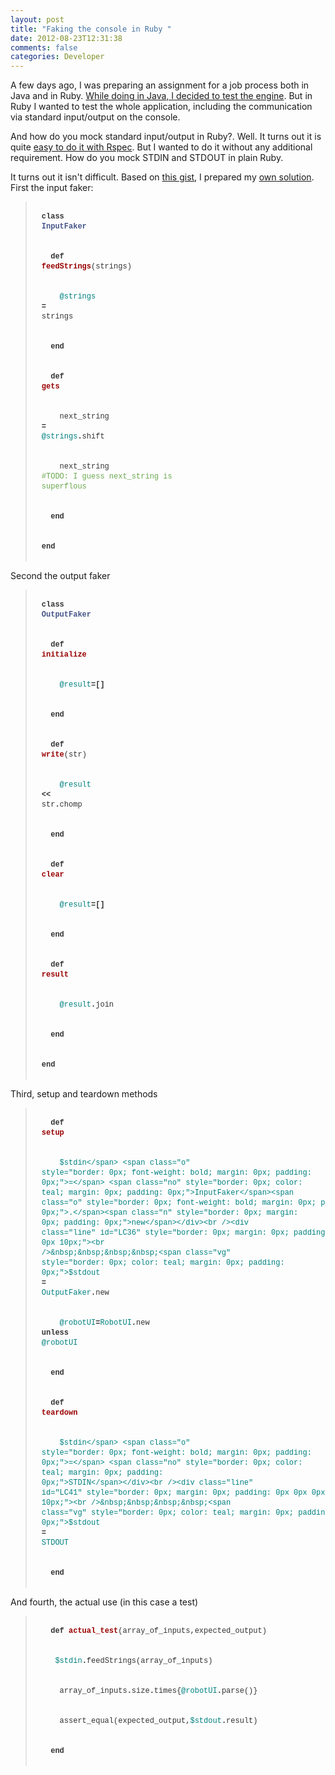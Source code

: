 ```yaml
---
layout: post
title: "Faking the console in Ruby "
date: 2012-08-23T12:31:38
comments: false
categories: Developer
---
```


A few days ago, I was preparing an assignment for a job process both in Java and in Ruby. <a href="http://gonfva.blogspot.com/2012/08/little-robot-ii-java-version.html" target="_blank">While doing in Java, I decided to test the engine</a>. But in Ruby I wanted to test the whole application, including the communication via standard input/output on the console.


And how do you mock standard input/output in Ruby?. Well. It turns out it is quite <a href="http://stackoverflow.com/questions/6335282/testing-with-stdin-and-stdout-in-rspec" target="_blank">easy to do it with Rspec</a>. But I wanted to do it without any additional requirement. How do you mock STDIN and STDOUT in plain Ruby.


It turns out it isn't difficult. Based on <a href="https://gist.github.com/194554" target="_blank">this gist</a>, I prepared my <a href="https://github.com/gonfva/assignments/blob/master/gfv_robot_ruby/tc_robot_console.rb" target="_blank">own solution</a>. First the input faker:<br /><blockquote class="tr_bq"><pre style="border: 0px; font-family: Consolas, 'Liberation Mono', Courier, monospace; font-size: 12px; line-height: 16px; padding: 0px;"><div class="line" id="LC6" style="border: 0px; color: #333333; margin: 0px; padding: 0px 0px 0px 10px;"><br /><span class="k" style="border: 0px; font-weight: bold; margin: 0px; padding: 0px;">class</span> <span class="nc" style="border: 0px; color: #445588; font-weight: bold; margin: 0px; padding: 0px;">InputFaker</span></div><br /><div class="line" id="LC7" style="border: 0px; color: #333333; margin: 0px; padding: 0px 0px 0px 10px;"><br />&nbsp;&nbsp;<span class="k" style="border: 0px; font-weight: bold; margin: 0px; padding: 0px;">def</span> <span class="nf" style="border: 0px; color: #990000; font-weight: bold; margin: 0px; padding: 0px;">feedStrings</span><span class="p" style="border: 0px; margin: 0px; padding: 0px;">(</span><span class="n" style="border: 0px; margin: 0px; padding: 0px;">strings</span><span class="p" style="border: 0px; margin: 0px; padding: 0px;">)</span></div><br /><div class="line" id="LC8" style="border: 0px; color: #333333; margin: 0px; padding: 0px 0px 0px 10px;"><br />&nbsp;&nbsp;&nbsp;&nbsp;<span class="vi" style="border: 0px; color: teal; margin: 0px; padding: 0px;">@strings</span> <span class="o" style="border: 0px; font-weight: bold; margin: 0px; padding: 0px;">=</span> <span class="n" style="border: 0px; margin: 0px; padding: 0px;">strings</span></div><br /><div class="line" id="LC9" style="border: 0px; color: #333333; margin: 0px; padding: 0px 0px 0px 10px;"><br />&nbsp;&nbsp;<span class="k" style="border: 0px; font-weight: bold; margin: 0px; padding: 0px;">end</span></div><br /><div class="line" id="LC11" style="border: 0px; color: #333333; margin: 0px; padding: 0px 0px 0px 10px;"><br />&nbsp;&nbsp;<span class="k" style="border: 0px; font-weight: bold; margin: 0px; padding: 0px;">def</span> <span class="nf" style="border: 0px; color: #990000; font-weight: bold; margin: 0px; padding: 0px;">gets</span></div><br /><div class="line" id="LC12" style="border: 0px; color: #333333; margin: 0px; padding: 0px 0px 0px 10px;"><br />&nbsp;&nbsp;&nbsp;&nbsp;<span class="n" style="border: 0px; margin: 0px; padding: 0px;">next_string</span> <span class="o" style="border: 0px; font-weight: bold; margin: 0px; padding: 0px;">=</span> <span class="vi" style="border: 0px; color: teal; margin: 0px; padding: 0px;">@strings</span><span class="o" style="border: 0px; font-weight: bold; margin: 0px; padding: 0px;">.</span><span class="n" style="border: 0px; margin: 0px; padding: 0px;">shift</span></div><br /><div class="line" id="LC13" style="border: 0px; margin: 0px; padding: 0px 0px 0px 10px;"><br /><span style="color: #333333;">&nbsp;&nbsp;&nbsp;&nbsp;</span><span class="n" style="border: 0px; margin: 0px; padding: 0px;"><span style="color: #333333;">next_string </span><span style="color: #6aa84f;">#TODO: I guess next_string is superflous</span></span></div><br /><div class="line" id="LC14" style="border: 0px; color: #333333; margin: 0px; padding: 0px 0px 0px 10px;"><br />&nbsp;&nbsp;<span class="k" style="border: 0px; font-weight: bold; margin: 0px; padding: 0px;">end</span></div><br /><div class="line" id="LC16" style="border: 0px; color: #333333; margin: 0px; padding: 0px 0px 0px 10px;"><br /><span class="k" style="border: 0px; font-weight: bold; margin: 0px; padding: 0px;">end</span></div><br /></pre></blockquote>Second the output faker<br /><blockquote class="tr_bq"><pre style="border: 0px; color: #333333; font-family: Consolas, 'Liberation Mono', Courier, monospace; font-size: 12px; line-height: 16px; padding: 0px;"><div class="line" id="LC18" style="border: 0px; margin: 0px; padding: 0px 0px 0px 10px;"><br /><span class="k" style="border: 0px; font-weight: bold; margin: 0px; padding: 0px;">class</span> <span class="nc" style="border: 0px; color: #445588; font-weight: bold; margin: 0px; padding: 0px;">OutputFaker</span></div><br /><div class="line" id="LC19" style="border: 0px; margin: 0px; padding: 0px 0px 0px 10px;"><br />&nbsp;&nbsp;<span class="k" style="border: 0px; font-weight: bold; margin: 0px; padding: 0px;">def</span> <span class="nf" style="border: 0px; color: #990000; font-weight: bold; margin: 0px; padding: 0px;">initialize</span></div><br /><div class="line" id="LC20" style="border: 0px; margin: 0px; padding: 0px 0px 0px 10px;"><br />&nbsp;&nbsp;&nbsp;&nbsp;<span class="vi" style="border: 0px; color: teal; margin: 0px; padding: 0px;">@result</span><span class="o" style="border: 0px; font-weight: bold; margin: 0px; padding: 0px;">=[]</span></div><br /><div class="line" id="LC21" style="border: 0px; margin: 0px; padding: 0px 0px 0px 10px;"><br />&nbsp;&nbsp;<span class="k" style="border: 0px; font-weight: bold; margin: 0px; padding: 0px;">end</span></div><br /><div class="line" id="LC22" style="border: 0px; margin: 0px; padding: 0px 0px 0px 10px;"><br />&nbsp;&nbsp;<span class="k" style="border: 0px; font-weight: bold; margin: 0px; padding: 0px;">def</span> <span class="nf" style="border: 0px; color: #990000; font-weight: bold; margin: 0px; padding: 0px;">write</span><span class="p" style="border: 0px; margin: 0px; padding: 0px;">(</span><span class="n" style="border: 0px; margin: 0px; padding: 0px;">str</span><span class="p" style="border: 0px; margin: 0px; padding: 0px;">)</span></div><br /><div class="line" id="LC23" style="border: 0px; margin: 0px; padding: 0px 0px 0px 10px;"><br />&nbsp;&nbsp;&nbsp;&nbsp;<span class="vi" style="border: 0px; color: teal; margin: 0px; padding: 0px;">@result</span> <span class="o" style="border: 0px; font-weight: bold; margin: 0px; padding: 0px;">&lt;&lt;</span> <span class="n" style="border: 0px; margin: 0px; padding: 0px;">str</span><span class="o" style="border: 0px; font-weight: bold; margin: 0px; padding: 0px;">.</span><span class="n" style="border: 0px; margin: 0px; padding: 0px;">chomp</span></div><br /><div class="line" id="LC24" style="border: 0px; margin: 0px; padding: 0px 0px 0px 10px;"><br />&nbsp;&nbsp;<span class="k" style="border: 0px; font-weight: bold; margin: 0px; padding: 0px;">end</span></div><br /><div class="line" id="LC25" style="border: 0px; margin: 0px; padding: 0px 0px 0px 10px;"><br />&nbsp;&nbsp;<span class="k" style="border: 0px; font-weight: bold; margin: 0px; padding: 0px;">def</span> <span class="nf" style="border: 0px; color: #990000; font-weight: bold; margin: 0px; padding: 0px;">clear</span></div><br /><div class="line" id="LC26" style="border: 0px; margin: 0px; padding: 0px 0px 0px 10px;"><br />&nbsp;&nbsp;&nbsp;&nbsp;<span class="vi" style="border: 0px; color: teal; margin: 0px; padding: 0px;">@result</span><span class="o" style="border: 0px; font-weight: bold; margin: 0px; padding: 0px;">=[]</span></div><br /><div class="line" id="LC27" style="border: 0px; margin: 0px; padding: 0px 0px 0px 10px;"><br />&nbsp;&nbsp;<span class="k" style="border: 0px; font-weight: bold; margin: 0px; padding: 0px;">end</span></div><br /><div class="line" id="LC28" style="border: 0px; margin: 0px; padding: 0px 0px 0px 10px;"><br />&nbsp;&nbsp;<span class="k" style="border: 0px; font-weight: bold; margin: 0px; padding: 0px;">def</span> <span class="nf" style="border: 0px; color: #990000; font-weight: bold; margin: 0px; padding: 0px;">result</span></div><br /><div class="line" id="LC29" style="border: 0px; margin: 0px; padding: 0px 0px 0px 10px;"><br />&nbsp;&nbsp;&nbsp;&nbsp;<span class="vi" style="border: 0px; color: teal; margin: 0px; padding: 0px;">@result</span><span class="o" style="border: 0px; font-weight: bold; margin: 0px; padding: 0px;">.</span><span class="n" style="border: 0px; margin: 0px; padding: 0px;">join</span> </div><br /><div class="line" id="LC30" style="border: 0px; margin: 0px; padding: 0px 0px 0px 10px;"><br />&nbsp;&nbsp;<span class="k" style="border: 0px; font-weight: bold; margin: 0px; padding: 0px;">end</span></div><br /><div class="line" id="LC31" style="border: 0px; margin: 0px; padding: 0px 0px 0px 10px;"><br /><span class="k" style="border: 0px; font-weight: bold; margin: 0px; padding: 0px;">end</span></div><br /></pre></blockquote>Third, setup and teardown methods<br /><blockquote class="tr_bq"><pre style="border: 0px; color: #333333; font-family: Consolas, 'Liberation Mono', Courier, monospace; font-size: 12px; line-height: 16px; padding: 0px;"><div class="line" id="LC34" style="border: 0px; margin: 0px; padding: 0px 0px 0px 10px;"><br />&nbsp;&nbsp;<span class="k" style="border: 0px; font-weight: bold; margin: 0px; padding: 0px;">def</span> <span class="nf" style="border: 0px; color: #990000; font-weight: bold; margin: 0px; padding: 0px;">setup</span></div><br /><div class="line" id="LC35" style="border: 0px; margin: 0px; padding: 0px 0px 0px 10px;"><br />&nbsp;&nbsp;&nbsp;&nbsp;<span class="vg" style="border: 0px; color: teal; margin: 0px; padding: 0px;">$stdin</span> <span class="o" style="border: 0px; font-weight: bold; margin: 0px; padding: 0px;">=</span> <span class="no" style="border: 0px; color: teal; margin: 0px; padding: 0px;">InputFaker</span><span class="o" style="border: 0px; font-weight: bold; margin: 0px; padding: 0px;">.</span><span class="n" style="border: 0px; margin: 0px; padding: 0px;">new</span></div><br /><div class="line" id="LC36" style="border: 0px; margin: 0px; padding: 0px 0px 0px 10px;"><br />&nbsp;&nbsp;&nbsp;&nbsp;<span class="vg" style="border: 0px; color: teal; margin: 0px; padding: 0px;">$stdout</span> <span class="o" style="border: 0px; font-weight: bold; margin: 0px; padding: 0px;">=</span> <span class="no" style="border: 0px; color: teal; margin: 0px; padding: 0px;">OutputFaker</span><span class="o" style="border: 0px; font-weight: bold; margin: 0px; padding: 0px;">.</span><span class="n" style="border: 0px; margin: 0px; padding: 0px;">new</span></div><br /><div class="line" id="LC37" style="border: 0px; margin: 0px; padding: 0px 0px 0px 10px;"><br />&nbsp;&nbsp;&nbsp;&nbsp;<span class="vi" style="border: 0px; color: teal; margin: 0px; padding: 0px;">@robotUI</span><span class="o" style="border: 0px; font-weight: bold; margin: 0px; padding: 0px;">=</span><span class="no" style="border: 0px; color: teal; margin: 0px; padding: 0px;">RobotUI</span><span class="o" style="border: 0px; font-weight: bold; margin: 0px; padding: 0px;">.</span><span class="n" style="border: 0px; margin: 0px; padding: 0px;">new</span> <span class="k" style="border: 0px; font-weight: bold; margin: 0px; padding: 0px;">unless</span> <span class="vi" style="border: 0px; color: teal; margin: 0px; padding: 0px;">@robotUI</span></div><br /><div class="line" id="LC38" style="border: 0px; margin: 0px; padding: 0px 0px 0px 10px;"><br />&nbsp;&nbsp;<span class="k" style="border: 0px; font-weight: bold; margin: 0px; padding: 0px;">end</span></div><br /><div class="line" id="LC39" style="border: 0px; margin: 0px; padding: 0px 0px 0px 10px;"><br />&nbsp;&nbsp;<span class="k" style="border: 0px; font-weight: bold; margin: 0px; padding: 0px;">def</span> <span class="nf" style="border: 0px; color: #990000; font-weight: bold; margin: 0px; padding: 0px;">teardown</span></div><br /><div class="line" id="LC40" style="border: 0px; margin: 0px; padding: 0px 0px 0px 10px;"><br />&nbsp;&nbsp;&nbsp;&nbsp;<span class="vg" style="border: 0px; color: teal; margin: 0px; padding: 0px;">$stdin</span> <span class="o" style="border: 0px; font-weight: bold; margin: 0px; padding: 0px;">=</span> <span class="no" style="border: 0px; color: teal; margin: 0px; padding: 0px;">STDIN</span></div><br /><div class="line" id="LC41" style="border: 0px; margin: 0px; padding: 0px 0px 0px 10px;"><br />&nbsp;&nbsp;&nbsp;&nbsp;<span class="vg" style="border: 0px; color: teal; margin: 0px; padding: 0px;">$stdout</span> <span class="o" style="border: 0px; font-weight: bold; margin: 0px; padding: 0px;">=</span> <span class="no" style="border: 0px; color: teal; margin: 0px; padding: 0px;">STDOUT</span> </div><br /><div class="line" id="LC42" style="border: 0px; margin: 0px; padding: 0px 0px 0px 10px;"><br />&nbsp;&nbsp;<span class="k" style="border: 0px; font-weight: bold; margin: 0px; padding: 0px;">end</span></div><br /></pre></blockquote>And fourth, the actual use (in this case a test)



<blockquote class="tr_bq"><pre style="border: 0px; color: #333333; font-family: Consolas, 'Liberation Mono', Courier, monospace; font-size: 12px; line-height: 16px; padding: 0px;"><div class="line" id="LC43" style="border: 0px; margin: 0px; padding: 0px 0px 0px 10px;"><br />&nbsp;&nbsp;<span class="k" style="border: 0px; font-weight: bold; margin: 0px; padding: 0px;">def</span> <span class="nf" style="border: 0px; color: #990000; font-weight: bold; margin: 0px; padding: 0px;">actual_test</span><span class="p" style="border: 0px; margin: 0px; padding: 0px;">(</span><span class="n" style="border: 0px; margin: 0px; padding: 0px;">array_of_inputs</span><span class="p" style="border: 0px; margin: 0px; padding: 0px;">,</span><span class="n" style="border: 0px; margin: 0px; padding: 0px;">expected_output</span><span class="p" style="border: 0px; margin: 0px; padding: 0px;">)</span></div><br /><div class="line" id="LC45" style="border: 0px; margin: 0px; padding: 0px 0px 0px 10px;"><br />&nbsp;&nbsp;&nbsp;<span class="vg" style="border: 0px; color: teal; margin: 0px; padding: 0px;">$stdin</span><span class="o" style="border: 0px; font-weight: bold; margin: 0px; padding: 0px;">.</span><span class="n" style="border: 0px; margin: 0px; padding: 0px;">feedStrings</span><span class="p" style="border: 0px; margin: 0px; padding: 0px;">(</span><span class="n" style="border: 0px; margin: 0px; padding: 0px;">array_of_inputs</span><span class="p" style="border: 0px; margin: 0px; padding: 0px;">)</span></div><br /><div class="line" id="LC46" style="border: 0px; margin: 0px; padding: 0px 0px 0px 10px;"><br />&nbsp;&nbsp;&nbsp;&nbsp;<span class="n" style="border: 0px; margin: 0px; padding: 0px;">array_of_inputs</span><span class="o" style="border: 0px; font-weight: bold; margin: 0px; padding: 0px;">.</span><span class="n" style="border: 0px; margin: 0px; padding: 0px;">size</span><span class="o" style="border: 0px; font-weight: bold; margin: 0px; padding: 0px;">.</span><span class="n" style="border: 0px; margin: 0px; padding: 0px;">times</span><span class="p" style="border: 0px; margin: 0px; padding: 0px;">{</span><span class="vi" style="border: 0px; color: teal; margin: 0px; padding: 0px;">@robotUI</span><span class="o" style="border: 0px; font-weight: bold; margin: 0px; padding: 0px;">.</span><span class="n" style="border: 0px; margin: 0px; padding: 0px;">parse</span><span class="p" style="border: 0px; margin: 0px; padding: 0px;">()}</span></div><br /><div class="line" id="LC47" style="border: 0px; margin: 0px; padding: 0px 0px 0px 10px;"><br />&nbsp;&nbsp;&nbsp;&nbsp;<span class="n" style="border: 0px; margin: 0px; padding: 0px;">assert_equal</span><span class="p" style="border: 0px; margin: 0px; padding: 0px;">(</span><span class="n" style="border: 0px; margin: 0px; padding: 0px;">expected_output</span><span class="p" style="border: 0px; margin: 0px; padding: 0px;">,</span><span class="vg" style="border: 0px; color: teal; margin: 0px; padding: 0px;">$stdout</span><span class="o" style="border: 0px; font-weight: bold; margin: 0px; padding: 0px;">.</span><span class="n" style="border: 0px; margin: 0px; padding: 0px;">result</span><span class="p" style="border: 0px; margin: 0px; padding: 0px;">)</span></div><br /><div class="line" id="LC48" style="border: 0px; margin: 0px; padding: 0px 0px 0px 10px;"><br />&nbsp;&nbsp;<span class="k" style="border: 0px; font-weight: bold; margin: 0px; padding: 0px;">end</span></div><br /></pre></blockquote>
